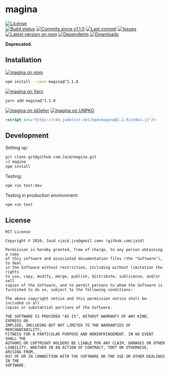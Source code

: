 # magina


<a href="https://raw.githubusercontent.com/Jaid/magina/master/license.txt"><img src="https://img.shields.io/github/license/Jaid/magina?style=flat-square" alt="License"/></a>  
<a href="https://actions-badge.atrox.dev/Jaid/magina/goto"><img src="https://img.shields.io/endpoint.svg?style=flat-square&url=https%3A%2F%2Factions-badge.atrox.dev%2FJaid%2Fmagina%2Fbadge" alt="Build status"/></a> <a href="https://github.com/Jaid/magina/commits"><img src="https://img.shields.io/github/commits-since/Jaid/magina/v1.1.0?style=flat-square&logo=github" alt="Commits since v1.1.0"/></a> <a href="https://github.com/Jaid/magina/commits"><img src="https://img.shields.io/github/last-commit/Jaid/magina?style=flat-square&logo=github" alt="Last commit"/></a> <a href="https://github.com/Jaid/magina/issues"><img src="https://img.shields.io/github/issues/Jaid/magina?style=flat-square&logo=github" alt="Issues"/></a>  
<a href="https://npmjs.com/package/magina"><img src="https://img.shields.io/npm/v/magina?style=flat-square&logo=npm&label=latest%20version" alt="Latest version on npm"/></a> <a href="https://github.com/Jaid/magina/network/dependents"><img src="https://img.shields.io/librariesio/dependents/npm/magina?style=flat-square&logo=npm" alt="Dependents"/></a> <a href="https://npmjs.com/package/magina"><img src="https://img.shields.io/npm/dm/magina?style=flat-square&logo=npm" alt="Downloads"/></a>

**Deprecated.**















## Installation
<a href="https://npmjs.com/package/magina"><img src="https://img.shields.io/badge/npm-magina-C23039?style=flat-square&logo=npm" alt="magina on npm"/></a>
```bash
npm install --save magina@^1.1.0
```
<a href="https://yarnpkg.com/package/magina"><img src="https://img.shields.io/badge/Yarn-magina-2F8CB7?style=flat-square&logo=yarn&logoColor=white" alt="magina on Yarn"/></a>
```bash
yarn add magina@^1.1.0
```
<a href="https://jsdelivr.com/package/npm/magina/"><img src="https://img.shields.io/badge/jsDelivr-magina-orange?style=flat-square&logo=html5&logoColor=white" alt="magina on jsDelivr"/></a> <a href="https://unpkg.com/browse/magina/"><img src="https://img.shields.io/badge/UNPKG-magina-orange?style=flat-square&logo=html5&logoColor=white" alt="magina on UNPKG"/></a>
```html
<script src="https://cdn.jsdelivr.net/npm/magina@1.1.0/index.js"/>
```








## Development



Setting up:
```bash
git clone git@github.com:Jaid/magina.git
cd magina
npm install
```
Testing:
```bash
npm run test:dev
```
Testing in production environment:
```bash
npm run test
```


## License
```text
MIT License

Copyright © 2020, Jaid <jaid.jsx@gmail.com> (github.com/jaid)

Permission is hereby granted, free of charge, to any person obtaining a copy
of this software and associated documentation files (the "Software"), to deal
in the Software without restriction, including without limitation the rights
to use, copy, modify, merge, publish, distribute, sublicense, and/or sell
copies of the Software, and to permit persons to whom the Software is
furnished to do so, subject to the following conditions:

The above copyright notice and this permission notice shall be included in all
copies or substantial portions of the Software.

THE SOFTWARE IS PROVIDED "AS IS", WITHOUT WARRANTY OF ANY KIND, EXPRESS OR
IMPLIED, INCLUDING BUT NOT LIMITED TO THE WARRANTIES OF MERCHANTABILITY,
FITNESS FOR A PARTICULAR PURPOSE AND NONINFRINGEMENT. IN NO EVENT SHALL THE
AUTHORS OR COPYRIGHT HOLDERS BE LIABLE FOR ANY CLAIM, DAMAGES OR OTHER
LIABILITY, WHETHER IN AN ACTION OF CONTRACT, TORT OR OTHERWISE, ARISING FROM,
OUT OF OR IN CONNECTION WITH THE SOFTWARE OR THE USE OR OTHER DEALINGS IN THE
SOFTWARE.
```
